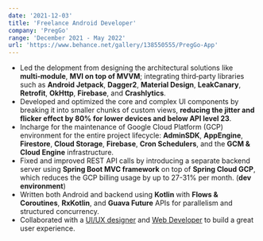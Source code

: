 ```yaml
---
date: '2021-12-03'
title: 'Freelance Android Developer'
company: 'PregGo'
range: 'December 2021 - May 2022'
url: 'https://www.behance.net/gallery/138550555/PregGo-App'
---
```


- Led the delopment from designing the architectural solutions like **multi‑module**, **MVI on top of MVVM**; integrating third‑party libraries
  such as **Android Jetpack**, **Dagger2**, **Material Design**, **LeakCanary**, **Retrofit**, **OkHttp**, **Firebase**, and **Crashlytics**.
- Developed and optimized the core and complex UI components by breaking it into smaller chunks of custom views, **reducing the jitter and flicker effect by 80% for lower devices and below API level 23**.
- Incharge for the maintenance of Google Cloud Platform (GCP) environment for the entire project lifecycle: **AdminSDK**, **AppEngine**, **Firestore**, **Cloud Storage**, **Firebase**, **Cron Schedulers**, and the **GCM & Cloud Engine** infrastructure.
- Fixed and improved REST API calls by introducing a separate backend server using **Spring Boot MVC framework** on top of **Spring Cloud GCP**, which reduces the GCP billing usage by up to 27-31% per month. (**dev environment**)
- Written both Android and backend using **Kotlin** with **Flows & Coroutines**, **RxKotlin**, and **Guava Future** APIs for parallelism and structured concurrency.
- Collaborated with a [UI/UX designer](https://www.behance.net/maritheygraine) and [Web Developer](https://www.behance.net/jeaaanius) to build a great user experience.
